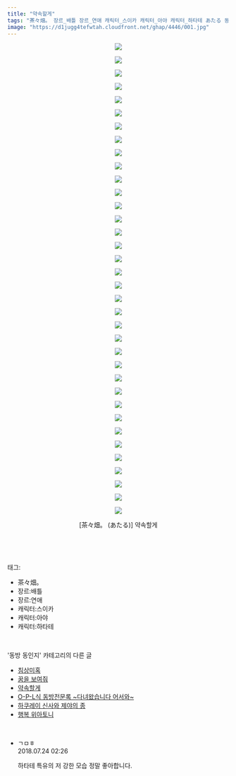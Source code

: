 ```yaml
---
title: "약속할게"
tags: "茶々畑。 장르_배틀 장르_연애 캐릭터_스이카 캐릭터_아야 캐릭터_하타테 あたる 동방_동인지"
image: "https://d1jugg4tefwtah.cloudfront.net/ghap/4446/001.jpg"
---
```

<div class="article">
<p style="text-align: center; clear: none; float: none;"><img src="{{ site.imgserver11 }}/ghap/4446/001.jpg"/></p>
<p style="text-align: center; clear: none; float: none;"><img src="{{ site.imgserver11 }}/ghap/4446/002.jpg"/></p>
<p style="text-align: center; clear: none; float: none;"><img src="{{ site.imgserver11 }}/ghap/4446/003.jpg"/></p>
<p style="text-align: center; clear: none; float: none;"><img src="{{ site.imgserver11 }}/ghap/4446/004.jpg"/></p>
<p style="text-align: center; clear: none; float: none;"><img src="{{ site.imgserver11 }}/ghap/4446/005.jpg"/></p>
<p style="text-align: center; clear: none; float: none;"><img src="{{ site.imgserver11 }}/ghap/4446/006.jpg"/></p>
<p style="text-align: center; clear: none; float: none;"><img src="{{ site.imgserver11 }}/ghap/4446/007.jpg"/></p>
<p style="text-align: center; clear: none; float: none;"><img src="{{ site.imgserver11 }}/ghap/4446/008.jpg"/></p>
<p style="text-align: center; clear: none; float: none;"><img src="{{ site.imgserver11 }}/ghap/4446/009.jpg"/></p>
<p style="text-align: center; clear: none; float: none;"><img src="{{ site.imgserver11 }}/ghap/4446/010.jpg"/></p>
<p style="text-align: center; clear: none; float: none;"><img src="{{ site.imgserver11 }}/ghap/4446/011.jpg"/></p>
<p style="text-align: center; clear: none; float: none;"><img src="{{ site.imgserver11 }}/ghap/4446/012.jpg"/></p>
<p style="text-align: center; clear: none; float: none;"><img src="{{ site.imgserver11 }}/ghap/4446/013.jpg"/></p>
<p style="text-align: center; clear: none; float: none;"><img src="{{ site.imgserver11 }}/ghap/4446/014.jpg"/></p>
<p style="text-align: center; clear: none; float: none;"><img src="{{ site.imgserver11 }}/ghap/4446/015.jpg"/></p>
<p style="text-align: center; clear: none; float: none;"><img src="{{ site.imgserver11 }}/ghap/4446/016.jpg"/></p>
<p style="text-align: center; clear: none; float: none;"><img src="{{ site.imgserver11 }}/ghap/4446/017.jpg"/></p>
<p style="text-align: center; clear: none; float: none;"><img src="{{ site.imgserver11 }}/ghap/4446/018.jpg"/></p>
<p style="text-align: center; clear: none; float: none;"><img src="{{ site.imgserver11 }}/ghap/4446/019.jpg"/></p>
<p style="text-align: center; clear: none; float: none;"><img src="{{ site.imgserver11 }}/ghap/4446/020.jpg"/></p>
<p style="text-align: center; clear: none; float: none;"><img src="{{ site.imgserver11 }}/ghap/4446/021.jpg"/></p>
<p style="text-align: center; clear: none; float: none;"><img src="{{ site.imgserver11 }}/ghap/4446/022.jpg"/></p>
<p style="text-align: center; clear: none; float: none;"><img src="{{ site.imgserver11 }}/ghap/4446/023.jpg"/></p>
<p style="text-align: center; clear: none; float: none;"><img src="{{ site.imgserver11 }}/ghap/4446/024.jpg"/></p>
<p style="text-align: center; clear: none; float: none;"><img src="{{ site.imgserver11 }}/ghap/4446/025.jpg"/></p>
<p style="text-align: center; clear: none; float: none;"><img src="{{ site.imgserver11 }}/ghap/4446/026.jpg"/></p>
<p style="text-align: center; clear: none; float: none;"><img src="{{ site.imgserver11 }}/ghap/4446/027.jpg"/></p>
<p style="text-align: center; clear: none; float: none;"><img src="{{ site.imgserver11 }}/ghap/4446/028.jpg"/></p>
<p style="text-align: center; clear: none; float: none;"><img src="{{ site.imgserver11 }}/ghap/4446/029.jpg"/></p>
<p style="text-align: center; clear: none; float: none;"><img src="{{ site.imgserver11 }}/ghap/4446/030.jpg"/></p>
<p style="text-align: center; clear: none; float: none;"><img src="{{ site.imgserver11 }}/ghap/4446/031.jpg"/></p>
<p style="text-align: center; clear: none; float: none;"><img src="{{ site.imgserver11 }}/ghap/4446/032.jpg"/></p>
<p style="text-align: center; clear: none; float: none;"><img src="{{ site.imgserver11 }}/ghap/4446/033.jpg"/></p>
<p style="text-align: center; clear: none; float: none;"><img src="{{ site.imgserver11 }}/ghap/4446/034.jpg"/></p>
<p style="text-align: center; clear: none; float: none;"><img src="{{ site.imgserver11 }}/ghap/4446/035.jpg"/></p>
<p style="text-align: center; clear: none; float: none;"><img src="{{ site.imgserver11 }}/ghap/4446/036.jpg"/></p>
<p style="text-align: center; clear: none; float: none;">[茶々畑。 (あたる)] 약속할게</p>
<p><br/></p>
</div><br/>
<div class="tagTrail">
<p>태그: </p>
<ul>
<li>茶々畑。</li>
<li>장르:배틀</li>
<li>장르:연애</li>
<li>캐릭터:스이카</li>
<li>캐릭터:아야</li>
<li>캐릭터:하타테</li>
</ul>
</div><br/>
<div class="another">
<p>'동방 동인지' 카테고리의 다른 글</p>
<ul>
<li><a href="/ghap_4448">침상미혹</a></li>
<li><a href="/ghap_4447">꿈을 보여줘</a></li>
<li><a href="/ghap_4446">약속할게</a></li>
<li><a href="/ghap_4445">O-P-L식 동방전문록 ~다녀왔습니다 어서와~</a></li>
<li><a href="/ghap_4444">하쿠레이 신사와 제야의 종</a></li>
<li><a href="/ghap_4443">행복 위아토니</a></li>
</ul>
</div><br/>
<div class="cb_module cb_fluid">
<div class="cb_wrt cb_profile">
<div class="comment">
<ul>
<li class="cb_thumb_off" id="comment15292551">
<div class="cb_comment_area">
<div class="cb_info_area">
<div class="cb_section">
<span class="cb_nick_name">ㄱㅁㅎ</span>
</div>
<div class="cb_section">
<span class="cb_date">2018.07.24 02:26 </span>
</div>
</div>
<div class="cb_dsc_comment">
<p class="cb_dsc">
											하타테 특유의 저 강한 모습 정말 좋아합니다.
										</p>
</div>
</div></li>
</ul>
</div>
</div><!-- commentList close -->
</div><br/>

